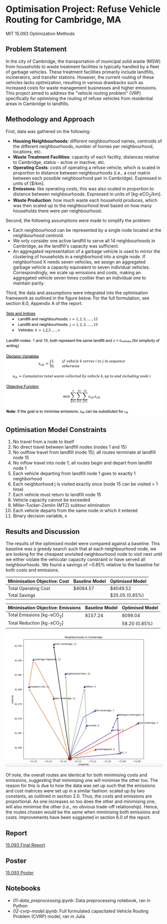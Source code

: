 # Optimisation Project: Refuse Vehicle Routing for Cambridge, MA
MIT 15.093 Optimization Methods

## Problem Statement
In the city of Cambridge, the transportation of municipal solid waste (MSW) from households to waste treatment facilities is typically handled by a fleet of garbage vehicles. These treatment facilities primarily include landfills, incinerators, and transfer stations. However, the current routing of these vehicles lacks optimization, resulting in various drawbacks such as increased costs for waste management businesses and higher emissions. This project aimed to address the "vehicle routing problem" (VRP) specifically for optimising the routing of refuse vehicles from residential areas in Cambridge to landfills.

## Methodology and Approach
First, data was gathered on the following:

- **Housing Neighbourhoods**: different neighbourhood names, centroids of the different neighbourhoods, number of homes per neighbourhood, locations, etc.
- **Waste Treatment Facilities**: capacity of each facility, distances relative to Cambridge, status - active or inactive, etc.
- **Operating Costs**: costs of operating a refuse vehicle, which is scaled in proportion to distance between neighbourhoods (i.e., a cost matrix between each possible neighbourhood pair in Cambridge). Expressed in units of [$/km].
- **Emissions**: like operating costs, this was also scaled in proportion to distance between neighbourhoods. Expressed in units of [kg-eCO<sub>2</sub>/km].
- **Waste Production**: how much waste each household produces, which was then scaled up to the neighbourhood level based on how many households there were per neighbourhood.

Second, the following assumptions were made to simplify the problem:

- Each neighbourhood can be represented by a single node located at the neighbourhood centroid.
- We only consider one active landfill to serve all 14 neighbourhoods in Cambridge, as the landfill's capacity was sufficient.
- An aggregated representation of a garbage vehicle is used to mirror the clustering of households in a neighborhood into a single node. If neighborhood X needs seven vehicles, we assign an aggregated garbage vehicle a capacity equivalent to seven individual vehicles. Correspondingly, we scale up emissions and costs, making an aggregated vehicle seven times costlier than an individual one to maintain parity.

Third, the data and assumptions were integrated into the optimisation framework as outlined in the figure below. For the full formulation, see section 8.0, Appendix A of the report.

![CVRP Formulation](./vrp-formulation.png)

## Optimisation Model Constraints
1. No travel from a node to itself
2. No direct travel between landfill nodes (nodes 1 and 15)
3. No outflow travel from landfill (node 15); all routes terminate at landfill node 15
4. No inflow travel into node 1; all routes begin and depart from landfill node 1
5. Each vehicle departing from landfill node 1 goes to exactly 1 neighborhood
6. Each neighborhood j is visited exactly once (node 15 can be visited > 1 time)
7. Each vehicle must return to landfill node 15
8. Vehicle capacity cannot be exceeded
9. Miller-Tucker-Zemlin (MTZ) subtour elimination
10. Each vehicle departs from the same node in which it entered
11. Binary decision variable, x

## Results and Discussion
The results of the optimised model were compared against a baseline. This baseline was a greedy search such that at each neighbourhood node, we are looking for the cheapest unvisited neighbourhood node to visit next until we either violate the vehicular capacity constraint or have served all neighbourhoods. We found a savings of ~0.85% relative to the baseline for both costs and emissions. 

| Minimisation Objective: Cost | Baseline Model | Optimised Model |
|-----------------------|----------------|-----------------|
| Total Operating Cost  | $4084.57       | $4049.52        |
| Total Savings         |                | $35.05 (0.85%)  |

| Minimisation Objective: Emissions | Baseline Model | Optimised Model |
|----------------------------|----------------|-----------------|
| Total Emissions [kg-eCO<sub>2</sub>]  | 8157.24        | 8099.04         |
| Total Reduction [kg-eCO<sub>2</sub>]  |                | 58.20 (0.85%)   |



![CVRP Routes](./cvrp-routes-costs.png)

Of note, the overall routes are identical for both minimising costs and emissions, suggesting that minimising one will minimise the other too. The reason for this is due to how the data was set up such that the emissions and cost matrices were set up in a similar fashion: scaled up by two constants, as outlined in section 2.0. Thus, the costs and emissions are proportional. As one increases so too does the other and minimising one, will also minimise the other (i.e., no obvious trade-off relationship). Hence, the routes chosen would be the same when minimising both emissions and costs. Improvements have been suggested in section 6.0 of the report.

## Report
[15.093 Final Report](./opti-report.pdf)

## Poster
[15.093 Poster](./opti-poster.pptx)

## Notebooks
- *01-data_preprocessing.ipynb*: Data preprocessing notebook, ran in Python
- *02-cvrp-model.ipynb*: Full formulated capacitated Vehicle Routing Problem (CVRP) model, ran in Julia

